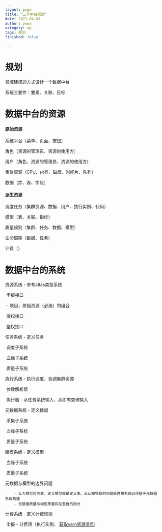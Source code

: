 ```yaml
---
layout: page
title: “三年中台规划"
date: 2021-04-01
author: ynwa
category: up
tags: 规划
finished: false

---
```




# 规划

领域建模的方式设计一个数据中台

系统三要件：要素、关联、目标



# 数据中台的资源

#### 原始资源

系统平台（菜单、页面、按钮）

角色（资源的管理员、资源的使用方）

用户（角色、资源的管理员、资源的使用方）

集群资源（CPU、内存、磁盘、时间片、队列）

数据（库、表、字段）

#### 派生资源

调度任务（集群资源、数据、用户、执行实例、代码）

模型（表、关联、指标）

质量规则（集群、任务、数据、模型）

生命周期（数据、任务）

计费（）

# 数据中台的系统

资源系统 - 参考atlas类型系统

​	申报接口

​		- 项目，原始资源（必选）的组合

​	授权接口

​	鉴权接口

任务系统 - 定义任务

​	调度子系统

​	血缘子系统

​	质量子系统

执行系统 - 执行调度，协调集群资源

​	参数解析器

​	执行器 - 从任务系统输入、从即席查询输入

元数据系统 - 定义数据

​	采集子系统

​	血缘子系统

​	质量子系统

建模系统 - 定义模型

​	血缘子系统

​	质量子系统

元数据与模型的边界问题 

		- 认为模型对应表，定义模型就是定义表。此认知导致的问题是建模系统必须基于元数据系统构建
		- 元数据质量与模型质量存在重叠的部分

计费系统 - 定义计费规则

​	申报 - 计费项（执行实例、 [获取yarn资源信息](http://b-datarm.souche-inc.com/ws/v1/cluster/apps/application_1617101520110_52891/))












